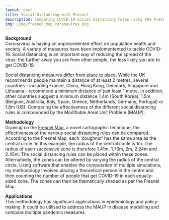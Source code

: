 ```yaml
---
layout: post
title: Social Distancing with Fresnel
description: Comparing COVID-19 social distancing rules using the Fresnel Map
img: /img/fresnel_map_coronavirus.png
---
```


**Background**  
   Coronavirus is having an unprecedented effect on population health and society. A variety of measures have been implementented to tackle COVID-19. Social distancing is an important way of reducing the spread of the virus: the further away you are from other people, the less likely you are to get COVID-19. 

Social distancing measures <a href="https://www.bbc.co.uk/news/science-environment-52522460">differ from place to place</a>. While the UK recommends people maintain a distance of at least 2 metres, several countries - including France, China, Hong Kong, Denmark, Singapore and Lithuania - recommend a minimum distance of just least 1 metre. In addition, other countries suggest a minimum distance 1.4m (South Korea), 1.5m (Belgium, Australia, Italy, Spain, Greece, Netherlands, Germany, Portugal) or 1.8m (US). Comparing the effectiveness of the different social distancing rules is compounded by the Modifiable Areal Unit Problem (MAUP).

**Methodology**  
   Drawing on the <a href="https://www.liamthomasbolton.com/portfolio/FresnelMap/">Fresnel Map</a>, a novel cartographic technique, the effectiveness of the various social distancing rules can be compared. According to the Fresnel Map, each 'doughnut' has the same area as the central circle. In this example, the radius of the central circle is 1m. The radius of each successive zone is therefore 1.41m, 1.73m, 2m, 2.24m and 2.45m. The social distancing rules can be placed within these zones. Alternatively, the zones can be altered by varying the radius of the central circle. Using software that enables the computation of multiple simulations, my methodology involves placing a theoretical person in the centre and then counting the number of people that get COVID-19 in each equally-sized zone. The zones can then be thematically shaded as per the Fresnel Map.

**Applications**  
   This methodology has significant applications in epidemiology and policy-making. It could be utilised to address the MAUP in disease modelling and compare multiple pandemic measures.
